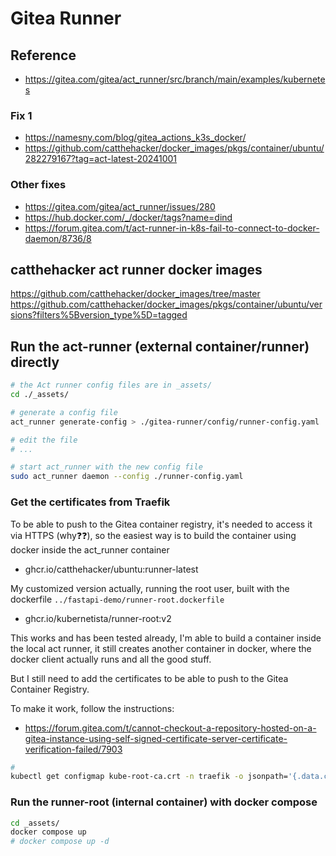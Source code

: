 # Gitea Runner

## Reference

- <https://gitea.com/gitea/act_runner/src/branch/main/examples/kubernetes>

### Fix 1

- <https://namesny.com/blog/gitea_actions_k3s_docker/>
- <https://github.com/catthehacker/docker_images/pkgs/container/ubuntu/282279167?tag=act-latest-20241001>

### Other fixes

- <https://gitea.com/gitea/act_runner/issues/280>
- <https://hub.docker.com/_/docker/tags?name=dind>
- <https://forum.gitea.com/t/act-runner-in-k8s-fail-to-connect-to-docker-daemon/8736/8>

## catthehacker act runner docker images

<https://github.com/catthehacker/docker_images/tree/master>
<https://github.com/catthehacker/docker_images/pkgs/container/ubuntu/versions?filters%5Bversion_type%5D=tagged>

## Run the act-runner (external container/runner) directly

```sh
# the Act runner config files are in _assets/
cd ./_assets/

# generate a config file
act_runner generate-config > ./gitea-runner/config/runner-config.yaml

# edit the file
# ...

# start act_runner with the new config file
sudo act_runner daemon --config ./runner-config.yaml
```

### Get the certificates from Traefik

To be able to push to the Gitea container registry, it's needed to access it via HTTPS (why❓❓), so the easiest way is to build the container using docker inside the act_runner container
<!-- - ghcr.io/catthehacker/ubuntu:act-latest -->
- ghcr.io/catthehacker/ubuntu:runner-latest

 My customized version actually, running the root user, built with the dockerfile `../fastapi-demo/runner-root.dockerfile`

- ghcr.io/kubernetista/runner-root:v2

This works and has been tested already, I'm able to build a container inside the local act runner, it still creates another container in docker, where the docker client actually runs and all the good stuff.

But I still need to add the certificates to be able to push to the Gitea Container Registry.

To make it work, follow the instructions:

- <https://forum.gitea.com/t/cannot-checkout-a-repository-hosted-on-a-gitea-instance-using-self-signed-certificate-server-certificate-verification-failed/7903>

```sh
#
kubectl get configmap kube-root-ca.crt -n traefik -o jsonpath='{.data.ca\.crt}' > ca.crt
```

### Run the runner-root (internal container) with docker compose

```sh
cd _assets/
docker compose up
# docker compose up -d

```
